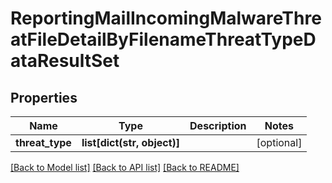# ReportingMailIncomingMalwareThreatFileDetailByFilenameThreatTypeDataResultSet

## Properties
Name | Type | Description | Notes
------------ | ------------- | ------------- | -------------
**threat_type** | **list[dict(str, object)]** |  | [optional] 

[[Back to Model list]](../README.md#documentation-for-models) [[Back to API list]](../README.md#documentation-for-api-endpoints) [[Back to README]](../README.md)

